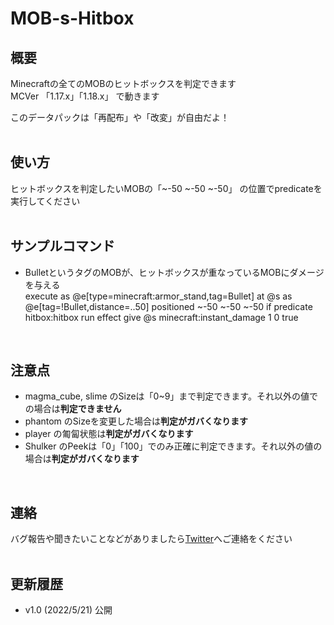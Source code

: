 # MOB-s-Hitbox
## 概要  
Minecraftの全てのMOBのヒットボックスを判定できます  
MCVer 「1.17.x」「1.18.x」 で動きます  
  
このデータパックは「再配布」や「改変」が自由だよ！  
<br>
  
## 使い方  
ヒットボックスを判定したいMOBの「~-50 ~-50 ~-50」 の位置でpredicateを実行してください  
<br>
  
## サンプルコマンド  
- BulletというタグのMOBが、ヒットボックスが重なっているMOBにダメージを与える  
	execute as @e[type=minecraft:armor_stand,tag=Bullet] at @s as @e[tag=!Bullet,distance=..50] positioned ~-50 ~-50 ~-50 if predicate hitbox:hitbox run effect give @s minecraft:instant_damage 1 0 true  
<br>
  
## 注意点  
- magma_cube, slime のSizeは「0~9」まで判定できます。それ以外の値での場合は**判定できません**  
- phantom のSizeを変更した場合は**判定がガバくなります**  
- player の匍匐状態は**判定がガバくなります**  
- Shulker のPeekは「0」「100」でのみ正確に判定できます。それ以外の値の場合は**判定がガバくなります**  
<br>
  
## 連絡  
バグ報告や聞きたいことなどがありましたら[Twitter](https://twitter.com/Hadume_Damui)へご連絡をください  
<br>
  
## 更新履歴  
- v1.0 (2022/5/21)  公開  
